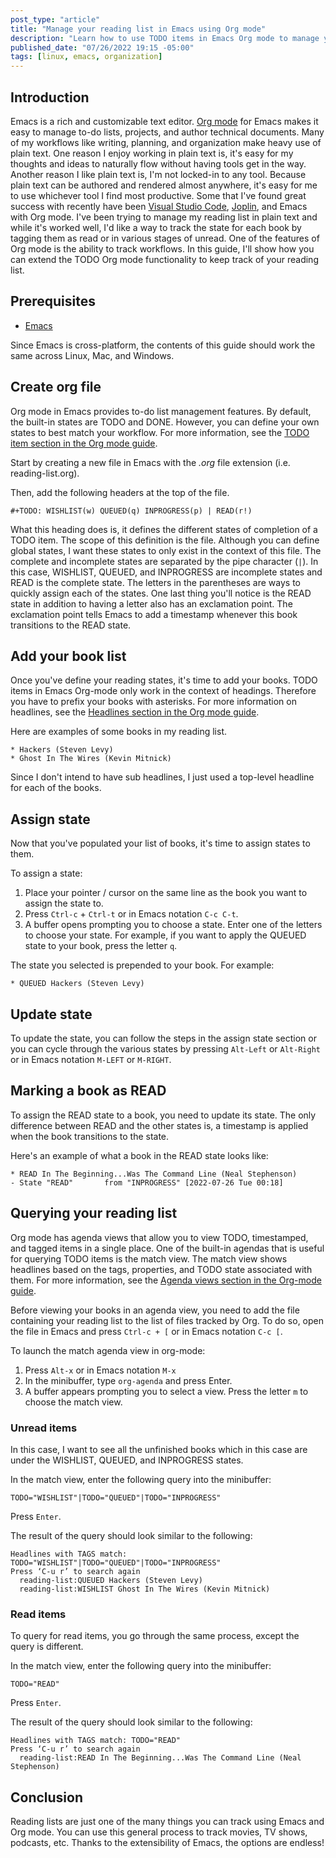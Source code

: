 ```yaml
---
post_type: "article" 
title: "Manage your reading list in Emacs using Org mode"
description: "Learn how to use TODO items in Emacs Org mode to manage your reading list"
published_date: "07/26/2022 19:15 -05:00"
tags: [linux, emacs, organization]
---
```


## Introduction

Emacs is a rich and customizable text editor. [Org mode](https://orgmode.org/) for Emacs makes it easy to manage to-do lists, projects, and author technical documents. Many of my workflows like writing, planning, and organization make heavy use of plain text. One reason I enjoy working in plain text is, it's easy for my thoughts and ideas to naturally flow without having tools get in the way. Another reason I like plain text is, I'm not locked-in to any tool. Because plain text can be authored and rendered almost anywhere, it's easy for me to use whichever tool I find most productive. Some that I've found great success with recently have been [Visual Studio Code](https://code.visualstudio.com/), [Joplin](https://joplinapp.org/), and Emacs with Org mode. I've been trying to manage my reading list in plain text and while it's worked well, I'd like a way to track the state for each book by tagging them as read or in various stages of unread. One of the features of Org mode is the ability to track workflows. In this guide, I'll show how you can extend the TODO Org mode functionality to keep track of your reading list.

## Prerequisites

- [Emacs](https://www.gnu.org/software/emacs/)

Since Emacs is cross-platform, the contents of this guide should work the same across Linux, Mac, and Windows.

## Create org file

Org mode in Emacs provides to-do list management features. By default, the built-in states are TODO and DONE. However, you can define your own states to best match your workflow. For more information, see the [TODO item section in the Org mode guide](https://orgmode.org/manual/TODO-Items.html#TODO-Items).

Start by creating a new file in Emacs with the *.org* file extension (i.e. reading-list.org).

Then, add the following headers at the top of the file.

```text
#+TODO: WISHLIST(w) QUEUED(q) INPROGRESS(p) | READ(r!)
```

What this heading does is, it defines the different states of completion of a TODO item. The scope of this definition is the file. Although you can define global states, I want these states to only exist in the context of this file. The complete and incomplete states are separated by the pipe character (`|`). In this case, WISHLIST, QUEUED, and INPROGRESS are incomplete states and READ is the complete state. The letters in the parentheses are ways to quickly assign each of the states. One last thing you'll notice is the READ state in addition to having a letter also has an exclamation point. The exclamation point tells Emacs to add a timestamp whenever this book transitions to the READ state.

## Add your book list

Once you've define your reading states, it's time to add your books. TODO items in Emacs Org-mode only work in the context of headings. Therefore you have to prefix your books with asterisks. For more information on headlines, see the [Headlines section in the Org mode guide](https://orgmode.org/manual/Headlines.html). 

Here are examples of some books in my reading list.

```text
* Hackers (Steven Levy)
* Ghost In The Wires (Kevin Mitnick)
```

Since I don't intend to have sub headlines, I just used a top-level headline for each of the books. 

## Assign state

Now that you've populated your list of books, it's time to assign states to them. 

To assign a state:

1. Place your pointer / cursor on the same line as the book you want to assign the state to.
1. Press `Ctrl-c` + `Ctrl-t` or in Emacs notation `C-c C-t`.
1. A buffer opens prompting you to choose a state. Enter one of the letters to choose your state. For example, if you want to apply the QUEUED state to your book, press the letter `q`. 

The state you selected is prepended to your book. For example:

```text
* QUEUED Hackers (Steven Levy)
```

## Update state

To update the state, you can follow the steps in the assign state section or you can cycle through the various states by pressing `Alt-Left` or `Alt-Right` or in Emacs notation `M-LEFT` or `M-RIGHT`. 

## Marking a book as READ

To assign the READ state to a book, you need to update its state. The only difference between READ and the other states is, a timestamp is applied when the book transitions to the state. 

Here's an example of what a book in the READ state looks like:

```text
* READ In The Beginning...Was The Command Line (Neal Stephenson) 
- State "READ"       from "INPROGRESS" [2022-07-26 Tue 00:18]
```

## Querying your reading list

Org mode has agenda views that allow you to view TODO, timestamped, and tagged items in a single place. One of the built-in agendas that is useful for querying TODO items is the match view. The match view shows headlines based on the tags, properties, and TODO state associated with them. For more information, see the [Agenda views section in the Org-mode guide](https://orgmode.org/manual/Agenda-Views.html). 

Before viewing your books in an agenda view, you need to add the file containing your reading list to the list of files tracked by Org. To do so, open the file in Emacs and press `Ctrl-c + [` or in Emacs notation `C-c [`.

To launch the match agenda view in org-mode:

1. Press `Alt-x` or in Emacs notation `M-x`
1. In the minibuffer, type `org-agenda` and press Enter.
1. A buffer appears prompting you to select a view. Press the letter `m` to choose the match view. 

### Unread items

In this case, I want to see all the unfinished books which in this case are under the WISHLIST, QUEUED, and INPROGRESS states. 

In the match view, enter the following query into the minibuffer:

```text
TODO="WISHLIST"|TODO="QUEUED"|TODO="INPROGRESS"
```

Press `Enter`.

The result of the query should look similar to the following:

```text
Headlines with TAGS match: TODO="WISHLIST"|TODO="QUEUED"|TODO="INPROGRESS"
Press ‘C-u r’ to search again
  reading-list:QUEUED Hackers (Steven Levy)
  reading-list:WISHLIST Ghost In The Wires (Kevin Mitnick)
```

### Read items

To query for read items, you go through the same process, except the query is different.

In the match view, enter the following query into the minibuffer:

```text
TODO="READ"
```

Press `Enter`.

The result of the query should look similar to the following:

```text
Headlines with TAGS match: TODO="READ"
Press ‘C-u r’ to search again
  reading-list:READ In The Beginning...Was The Command Line (Neal Stephenson)
```

## Conclusion

Reading lists are just one of the many things you can track using Emacs and Org mode. You can use this general process to track movies, TV shows, podcasts, etc. Thanks to the extensibility of Emacs, the options are endless!